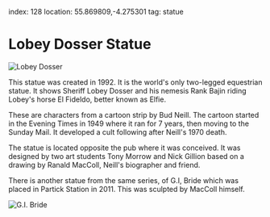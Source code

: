 index: 128
location: 55.869809,-4.275301
tag: statue

# Lobey Dosser Statue

![Lobey Dosser](lobey-dosser-statue.jpg)

This statue was created in 1992.  It is the world's only two-legged
equestrian statue.  It shows Sheriff Lobey Dosser and his nemesis Rank
Bajin riding Lobey's horse El Fideldo, better known as Elfie.

These are characters from a cartoon strip by Bud Neill.  The cartoon
started in the Evening Times in 1949 where it ran for 7 years, then
moving to the Sunday Mail.  It developed a cult following after
Neill's 1970 death.

The statue is located opposite the pub where it was conceived. It was
designed by two art students Tony Morrow and Nick Gillion based on a
drawing by Ranald MacColl, Neill's biographer and friend.

There is another statue from the same series, of G.I, Bride which was
placed in Partick Station in 2011.  This was sculpted by MacColl
himself.

![G.I. Bride](gi-bride.jpg)
